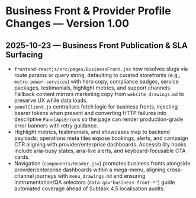 # Business Front & Provider Profile Changes — Version 1.00

## 2025-10-23 — Business Front Publication & SLA Surfacing
- `frontend-reactjs/src/pages/BusinessFront.jsx` now resolves slugs via route params or query string, defaulting to curated storefronts (e.g., `metro-power-services`) with hero copy, compliance badges, service packages, testimonials, highlight metrics, and support channels. Fallback content mirrors marketing copy from `website_drawings.md` to preserve UX while data loads.
- `panelClient.js` centralises fetch logic for business fronts, injecting bearer tokens when present and converting HTTP failures into descriptive `PanelApiError`s so the page can render production-grade error banners with retry guidance.
- Highlight metrics, testimonials, and showcases map to backend payloads; operations meta tiles expose bookings, alerts, and campaign CTR aligning with provider/enterprise dashboards. Accessibility hooks include aria-busy states, aria-live alerts, and keyboard-focusable CTA cards.
- Navigation (`components/Header.jsx`) promotes business fronts alongside provider/enterprise dashboards within a mega-menu, aligning cross-channel journeys with `menu_drawings.md` and ensuring instrumentation/QA selectors (`data-qa="business-front-*"`) guide automated coverage ahead of Subtask 4.5 localisation audits.

